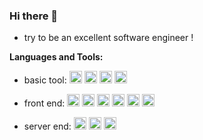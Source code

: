
### Hi there 👋
* try to be an excellent software engineer !

**Languages and Tools:**  
* basic tool:
<code><img height="20" src="https://cdn.jsdelivr.net/gh/github/explore@master/topics/git/git.png"></code>
<code><img height="20" src="https://cdn.jsdelivr.net/gh/github/explore@master/topics/docker/docker.png"></code>
<code><img height="20" src="https://cdn.jsdelivr.net/gh/github/explore@master/topics/linux/linux.png"></code>
<code><img height="20" src="https://cdn.jsdelivr.net/gh/github/explore@master/topics/github/github.png"></code>

* front end: 
<code><img height="20" src="https://cdn.jsdelivr.net/gh/github/explore@master/topics/javascript/javascript.png"></code>
<code><img height="20" src="https://cdn.jsdelivr.net/gh/github/explore@master/topics/typescript/typescript.png"></code>
<code><img height="20" src="https://cdn.jsdelivr.net/gh/github/explore@master/topics/react/react.png"></code>
<code><img height="20" src="https://cdn.jsdelivr.net/gh/github/explore@master/topics/webpack/webpack.png"></code>
<code><img height="20" src="https://cdn.jsdelivr.net/gh/github/explore@master/topics/vite/vite.png"></code>
<code><img height="20" src="https://cdn.jsdelivr.net/gh/github/explore@master/topics/nginx/nginx.png"></code>

* server end:
<code><img height="20" src="https://cdn.jsdelivr.net/gh/github/explore@master/topics/go/go.png"></code>
<code><img height="20" src="https://cdn.jsdelivr.net/gh/github/explore@master/topics/redis/redis.png"></code>
<code><img height="20" src="https://cdn.jsdelivr.net/gh/github/explore@master/topics/mysql/mysql.png"></code>
